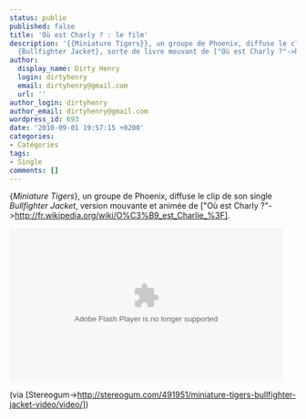 ```yaml
---
status: publie
published: false
title: 'Où est Charly ? : le film'
description: '{{Miniature Tigers}}, un groupe de Phoenix, diffuse le clip de son single
  {Bullfighter Jacket}, sorte de livre mouvant de ["Où est Charly ?"->http://fr.wikipedia.org/wiki/O%C3%B9_est_Charlie_%3F].'
author:
  display_name: Dirty Henry
  login: dirtyhenry
  email: dirtyhenry@gmail.com
  url: ''
author_login: dirtyhenry
author_email: dirtyhenry@gmail.com
wordpress_id: 693
date: '2010-09-01 19:57:15 +0200'
categories:
- Catégories
tags:
- Single
comments: []
---
```

{*Miniature Tigers*}, un groupe de Phoenix, diffuse le clip de son single *Bullfighter Jacket*, version mouvante et animée de ["Où est Charly ?"->http://fr.wikipedia.org/wiki/O%C3%B9_est_Charlie_%3F].

<object id="flashObj" width="480" height="270" classid="clsid:D27CDB6E-AE6D-11cf-96B8-444553540000" codebase="http://download.macromedia.com/pub/shockwave/cabs/flash/swflash.cab#version=9,0,47,0"><param name="movie" value="http://c.brightcove.com/services/viewer/federated_f9?isVid=1&isUI=1" /><param name="bgcolor" value="#FFFFFF" /><param name="flashVars" value="videoId=600334377001&playerID=88099121001&playerKey=AQ%2E%2E,AAAAE_NrUDk%2E,9UfhLajbcOlyPMfj8agIezIfOO7dbe4P&domain=embed&dynamicStreaming=true" /><param name="base" value="http://admin.brightcove.com" /><param name="seamlesstabbing" value="false" /><param name="allowFullScreen" value="true" /><param name="swLiveConnect" value="true" /><param name="allowScriptAccess" value="always" /><embed src="http://c.brightcove.com/services/viewer/federated_f9?isVid=1&isUI=1" bgcolor="#FFFFFF" flashVars="videoId=600334377001&playerID=88099121001&playerKey=AQ%2E%2E,AAAAE_NrUDk%2E,9UfhLajbcOlyPMfj8agIezIfOO7dbe4P&domain=embed&dynamicStreaming=true" base="http://admin.brightcove.com" name="flashObj" width="480" height="270" seamlesstabbing="false" type="application/x-shockwave-flash" allowFullScreen="true" allowScriptAccess="always" swLiveConnect="true" pluginspage="http://www.macromedia.com/shockwave/download/index.cgi?P1_Prod_Version=ShockwaveFlash"></embed></object>

(via [Stereogum->http://stereogum.com/491951/miniature-tigers-bullfighter-jacket-video/video/])
